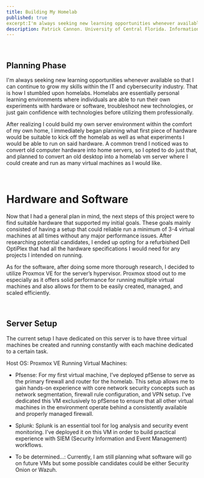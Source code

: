 ```yaml
---
title: Building My Homelab
published: true
excerpt:I'm always seeking new learning opportunities whenever available so that I can continue to grow my skills within the IT and cybersecurity industry. That is how...
description: Patrick Cannon. University of Central Florida. Information Technology Major. Secure Computing and Networking Minor...
---
```


<br>

## Planning Phase

I'm always seeking new learning opportunities whenever available so that I can continue to grow my skills within the IT and cybersecurity industry. That is how I stumbled upon homelabs. Homelabs are essentially personal learning environments where individuals are able to run their own experiments with hardware or software, troubleshoot new technologies, or just gain confidence with technologies before utilizing them professionally. 

After realizing I could build my own server environment within the comfort of my own home, I immediately began planning what first piece of hardware would be suitable to kick off the homelab as well as what experiments I would be able to run on said hardware. A common trend I noticed was to convert old computer hardware into home servers, so I opted to do just that, and planned to convert an old desktop into a homelab vm server where I could create and run as many virtual machines as I would like. 

<br>

# Hardware and Software

Now that I had a general plan in mind, the next steps of this project were to find suitable hardware that supported my initial goals. These goals mainly consisted of having a setup that could reliable run a minimum of 3-4 virtual machines at all times without any major performance issues. After researching potential candidates, I ended up opting for a refurbished Dell OptiPlex that had all the hardware specifications I would need for any projects I intended on running. 

As for the software, after doing some more thorough research, I decided to utilize Proxmox VE for the server’s hypervisor. Proxmox stood out to me especially as it offers solid performance for running multiple virtual machines and also allows for them to be easily created, managed, and scaled efficiently. 

<br> 

## Server Setup

The current setup I have dedicated on this server is to have three virtual machines be created and running constantly with each machine dedicated to a certain task.

Host OS: Proxmox VE
Running Virtual Machines:
- Pfsense:
  For my first virtual machine, I’ve deployed pfSense to serve as the primary firewall and router for the homelab. This setup allows me to gain hands-on experience with core network security concepts such as network     segmentation, firewall rule configuration, and VPN setup. I’ve dedicated this VM exclusively to pfSense to ensure that all other virtual machines in the environment operate behind a consistently available and          properly managed firewall.

- Splunk:
  Splunk is an essential tool for log analysis and security event monitoring. I’ve deployed it on this VM in order to build practical experience with SIEM (Security Information and Event Management) workflows.

- To be determined...:
  Currently, I am still planning what software will go on future VMs but some possible candidates could be either Security Onion or Wazuh. 


